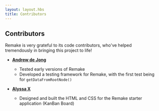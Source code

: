 ```yaml
---
layout: layout.hbs
title: Contributors
---
```


## Contributors

Remake is very grateful to its code contributors, who've helped tremendously in bringing this project to life!

* **[Andrew de Jong](https://gitlab.com/android4682)**

  * Tested early versions of Remake
  * Developed a testing framework for Remake, with the first test being for `getDataFromRootNode()`

* **[Alyssa X](https://alyssax.com/)**

  * Designed and built the HTML and CSS for the Remake starter application (KanBan Board)
